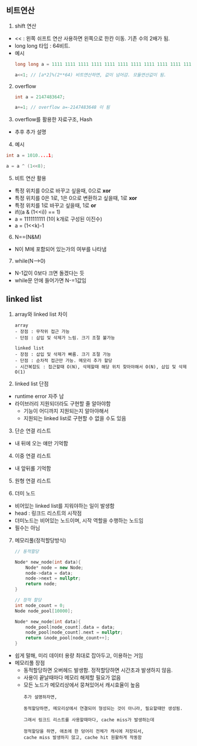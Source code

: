 ## 비트연산

1. shift 연산
- << : 왼쪽 쉬프트 연산 사용하면 왼쪽으로 한칸 이동. 기존 수의 2배가 됨.
- long long 타입 : 64비트.
- 예시
    ```cpp
    long long a = 1111 1111 1111 1111 1111 1111 1111 1111 1111 1111 1111 1111 1111 1111 1111 1111;

    a<<1; // [a*2]%(2**64) 비트연산하면, 값이 넘어감. 모듈연산값이 됨.
    ```

2. overflow
    ```cpp
    int a = 2147483647;

    a+=1; // overflow a=-2147483648 이 됨
    ```

3. overflow를 활용한 자료구조, Hash
- 추후 추가 설명

4. 예시
```cpp
int a = 1010....1;

a = a ^ (1<<8);
```

5. 비트 연산 활용
- 특정 위치를 0으로 바꾸고 싶을때, 0으로 **xor**
- 특정 위치를 0은 1로, 1은 0으로 변환하고 싶을때, 1로 **xor**
- 특정 위치를 1로 바꾸고 싶을때, 1로 **or**
- if((a & (1<<i)) == 1)
- a = 1111111111 (1이 k개로 구성된 이진수)
- a = (1<<k)-1

6. N==(N&M)
- N이 M에 포함되어 있는가의 여부를 나타냄

7. while(N-->0)
- N-1값이 0보다 크면 돌겠다는 듯
- while문 안에 들어가면 N-=1값임


## linked list

1. array와 linked list 차이
    ```
    array
    - 장점 : 무작위 접근 가능
    - 단점 : 삽입 및 삭제가 느림. 크기 조절 불가능

    linked list
    - 장점 : 삽입 및 삭제가 빠름. 크기 조절 가능
    - 단점 : 순차적 접근만 가능. 메모리 추가 할당
    - 시간복잡도 : 접근할때 O(N), 삭제할때 해당 위치 찾아야해서 O(N), 삽입 및 삭제 O(1)
    ```

2. linked list 단점
- runtime error 자주 남
- 라이브러리 지원되더라도 구현할 줄 알아야함
    - 기능이 어디까지 지원되는지 알아야해서
    - 지원되는 linked list로 구현할 수 없을 수도 있음

3. 단순 연결 리스트
- 내 뒤에 오는 얘만 기억함

4. 이중 연결 리스트
- 내 앞뒤롤 기억함

5. 원형 연결 리스트

6. 더미 노드
- 비어있는 linked list를 지워야하는 일이 발생함
- head : 링크드 리스트의 시작점
- 더미노드는 비어있는 노드이며, 시작 역할을 수행하는 노드임
- 필수는 아님

7. 메모리풀(정적할당방식)
    ```cpp
    // 동적할당

    Node* new_node(int data){
        Node* node = new Node;
        node->data = data;
        node->next = nullptr;
        return node;
    }
    ```
    ```cpp
    // 정적 할당
    int node_count = 0;
    Node node_pool[10000];

    Node* new_node(int data){
        node_pool[node_count].data = data;
        node_pool[node_count].next = nullptr;
        return &node_pool[node_count++];
    }
    ```
- 쉽게 말해, 미리 데이터 용량 최대로 잡아두고, 이용하는 거임
- 메모리풀 장점
    - 동적할당하면 오버헤드 발생함. 정적할당하면 시간초과 발생하지 않음.
    - 사용이 끝날때마다 메모리 해제할 필요가 없음
    - 모든 노드가 메모리상에서 뭉쳐있어서 캐시효율이 높음
        ```
        추가 설명하자면,

        동적할당하면, 메모리상에서 연결되어 형성되는 것이 아니라, 필요할때만 생성됨.

        그래서 링크드 리스트를 사용할때마다, cache miss가 발생하는데

        정적할당을 하면, 애초에 한 덩어리 전체가 캐시에 저장되서,
        cache miss 발생하지 않고, cache hit 원활하게 작동함
        ```